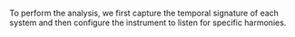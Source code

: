 To perform the analysis, we first capture the temporal signature of each system and then configure the instrument to listen for specific harmonies.